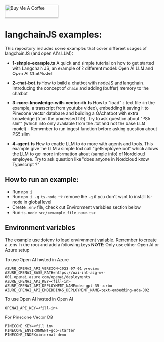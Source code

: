 <a href="https://www.buymeacoffee.com/nnduc1994h" target="_blank"><img src="https://www.buymeacoffee.com/assets/img/custom_images/orange_img.png" alt="Buy Me A Coffee" style="height: 41px !important;width: 174px !important;box-shadow: 0px 3px 2px 0px rgba(190, 190, 190, 0.5) !important;-webkit-box-shadow: 0px 3px 2px 0px rgba(190, 190, 190, 0.5) !important;" ></a>

# langchainJS examples:
This repository includes some examples that cover different usages of langchainJS (and open AI's LLM):
 * **1-simple-example.ts** A quick and simple tutorial on how to get started with Langchain JS, an example of 2 different model: Open AI LLM and Open AI ChatModel

 * **2-chat-bot.ts** How to build a chatbot with nodeJS and langchain. Introducing the concept of `chain` and adding (buffer) memory to the chatbot

 * **3-more-knowledge-with-vector-db.ts** How to "load" a text file (in the example, a transcript from youtube video), embedding it saving it to Pinecone vector database and building a QAchatbot with extra knowledge (from the processed file). Try to ask question about "PS5 slim" (which info only available from the .txt and not the base LLM model) - Remember to run ingest function before asking question about PS5 slim
 
 * **4-agent.ts** How to enable LLM to do more with agents and tools. This example give the LLM a simple tool call "getEmployeeTool" which allows the LLM to get more information about (sample info) of Nordcloud employee. Try to ask question like "does anyone in Nordcloud know Typescript ?"
 

## How to run an example:
* Run `npm i`
* Run `npm i -g ts-node` --> remove the `-g` if you don't want to install ts-node in global level
* Create `.env` file, check out Environment variables section below
* Run `ts-node src/<example_file_name.ts>`

## Environment variables
The example use dotenv to load environment variable. Remember to create a .env in the root and add a following keys
**NOTE**: Only use either Open AI or Azure setup

To use Open AI hosted in Azure
````
AZURE_OPENAI_API_VERSION=2023-07-01-preview
AZURE_OPENAI_BASE_PATH=https://oai-int-azg-we-001.openai.azure.com/openai/deployments
AZURE_OPENAI_API_KEY=<fill-in>
AZURE_OPENAI_API_DEPLOYMENT_NAME=dep-gpt-35-turbo
AZURE_OPENAI_API_EMBEDDINGS_DEPLOYMENT_NAME=text-embedding-ada-002
````

To use Open AI hosted in Open AI
```
OPENAI_API_KEY=<fill-in>
```

For Pinecone Vector DB
``````
PINECONE_KEY=<fill in>
PINECONE_ENVIRONMENT=gcp-starter
PINECONE_INDEX=internal-demo
```````